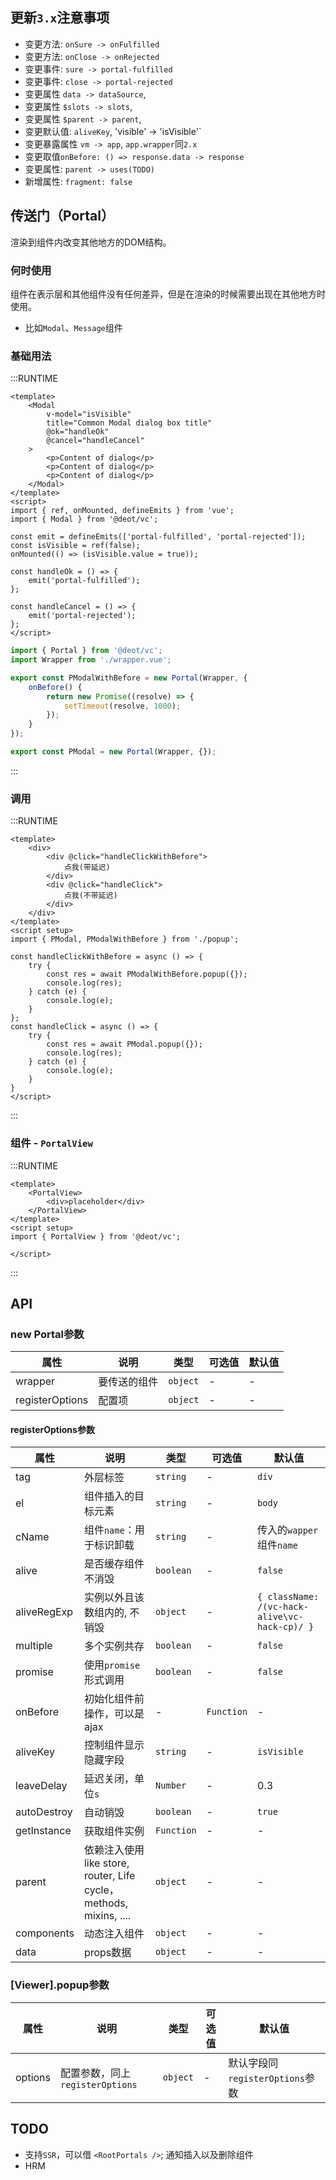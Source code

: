 ## 更新`3.x`注意事项
- 变更方法: `onSure -> onFulfilled`
- 变更方法: `onClose -> onRejected`
- 变更事件: `sure -> portal-fulfilled`
- 变更事件: `close -> portal-rejected`
- 变更属性 `data -> dataSource`,
- 变更属性 `$slots -> slots`,
- 变更属性 `$parent -> parent`,
- 变更默认值: `aliveKey`, 'visible' -> 'isVisible'`
- 变更暴露属性 `vm -> app`, `app.wrapper`同`2.x`
- 变更取值`onBefore: () => response.data -> response`
- 变更属性: `parent -> uses(TODO)`
- 新增属性: `fragment: false`

## 传送门（Portal）
渲染到组件内改变其他地方的DOM结构。

### 何时使用
组件在表示层和其他组件没有任何差异，但是在渲染的时候需要出现在其他地方时使用。
- 比如`Modal`、`Message`组件

### 基础用法

:::RUNTIME
```vue
<template>
	<Modal
		v-model="isVisible"
		title="Common Modal dialog box title"
		@ok="handleOk"
		@cancel="handleCancel"
	>
		<p>Content of dialog</p>
		<p>Content of dialog</p>
		<p>Content of dialog</p>
	</Modal>
</template>
<script>
import { ref, onMounted, defineEmits } from 'vue';
import { Modal } from '@deot/vc';

const emit = defineEmits(['portal-fulfilled', 'portal-rejected']);
const isVisible = ref(false);
onMounted(() => (isVisible.value = true));

const handleOk = () => {
	emit('portal-fulfilled');
};

const handleCancel = () => {
	emit('portal-rejected');
};
</script>
```

```js
import { Portal } from '@deot/vc';
import Wrapper from './wrapper.vue';

export const PModalWithBefore = new Portal(Wrapper, {
	onBefore() {
		return new Promise((resolve) => {
			setTimeout(resolve, 1000);
		});
	}
});

export const PModal = new Portal(Wrapper, {});

```
:::

### 调用

:::RUNTIME
```vue
<template>
	<div>
		<div @click="handleClickWithBefore">
			点我(带延迟)
		</div>
		<div @click="handleClick">
			点我(不带延迟)
		</div>
	</div>
</template>
<script setup>
import { PModal, PModalWithBefore } from './popup';

const handleClickWithBefore = async () => {
	try {
		const res = await PModalWithBefore.popup({});
		console.log(res);
	} catch (e) {
		console.log(e);
	}
};
const handleClick = async () => {
	try {
		const res = await PModal.popup({});
		console.log(res);
	} catch (e) {
		console.log(e);
	}
}
</script>
```
:::

### 组件 - `PortalView`

:::RUNTIME
```vue
<template>
	<PortalView>
		<div>placeholder</div>
	</PortalView>
</template>
<script setup>
import { PortalView } from '@deot/vc';

</script>
```
:::

## API

### new Portal参数

| 属性              | 说明     | 类型       | 可选值 | 默认值 |
| --------------- | ------ | -------- | --- | --- |
| wrapper         | 要传送的组件 | `object` | -   | -   |
| registerOptions | 配置项    | `object` | -   | -   |


#### registerOptions参数

| 属性          | 说明                                                          | 类型         | 可选值        | 默认值                                           |
| ----------- | ----------------------------------------------------------- | ---------- | ---------- | --------------------------------------------- |
| tag         | 外层标签                                                        | `string`   | -          | `div`                                         |
| el          | 组件插入的目标元素                                                   | `string`   | -          | `body`                                        |
| cName       | 组件`name`：用于标识卸载                                             | `string`   | -          | 传入的`wapper`组件`name`                           |
| alive       | 是否缓存组件不消毁                                                   | `boolean`  | -          | `false`                                       |
| aliveRegExp | 实例以外且该数组内的, 不销毁                                             | `object`   | -          | `{ className: /(vc-hack-alive\vc-hack-cp)/ }` |
| multiple    | 多个实例共存                                                      | `boolean`  | -          | `false`                                       |
| promise     | 使用`promise`形式调用                                             | `boolean`  | -          | `false`                                       |
| onBefore    | 初始化组件前操作，可以是ajax                                            | -          | `Function` | -                                             |
| aliveKey    | 控制组件显示隐藏字段                                                  | `string`   | -          | `isVisible`                                   |
| leaveDelay  | 延迟关闭，单位`s`                                                  | `Number`   | -          | 0.3                                           |
| autoDestroy | 自动销毁                                                        | `boolean`  | -          | `true`                                        |
| getInstance | 获取组件实例                                                      | `Function` | -          | -                                             |
| parent      | 依赖注入使用 like store, router, Life cycle，methods, mixins, .... | `object`   | -          | -                                             |
| components  | 动态注入组件                                                      | `object`   | -          | -                                             |
| data        | props数据                                                     | `object`   | -          | -                                             |


### [Viewer].popup参数

| 属性      | 说明                       | 类型       | 可选值 | 默认值                      |
| ------- | ------------------------ | -------- | --- | ------------------------ |
| options | 配置参数，同上`registerOptions` | `object` | -   | 默认字段同`registerOptions`参数 |


## TODO
- 支持`SSR`，可以借 `<RootPortals />`; 通知插入以及删除组件
- HRM
